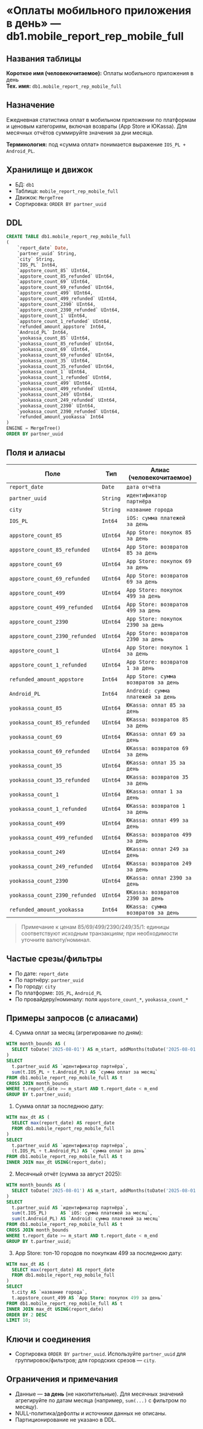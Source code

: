 # «Оплаты мобильного приложения в день» — db1.mobile_report_rep_mobile_full

## Названия таблицы

**Короткое имя (человекочитаемое):** Оплаты мобильного приложения в день  
**Тех. имя:** `db1.mobile_report_rep_mobile_full`

## Назначение
Ежедневная статистика оплат в мобильном приложении по платформам и ценовым категориям, включая возвраты (App Store и ЮKassa). Для месячных отчётов суммируйте значения за дни месяца.

**Терминология:** под «сумма оплат» понимается выражение `IOS_PL + Android_PL`.


## Хранилище и движок
- БД: `db1`
- Таблица: `mobile_report_rep_mobile_full`
- Движок: `MergeTree`
- Сортировка: `ORDER BY partner_uuid`

## DDL
```sql
CREATE TABLE db1.mobile_report_rep_mobile_full
(
    `report_date` Date,
    `partner_uuid` String,
    `city` String,
    `IOS_PL` Int64,
    `appstore_count_85` UInt64,
    `appstore_count_85_refunded` UInt64,
    `appstore_count_69` UInt64,
    `appstore_count_69_refunded` UInt64,
    `appstore_count_499` UInt64,
    `appstore_count_499_refunded` UInt64,
    `appstore_count_2390` UInt64,
    `appstore_count_2390_refunded` UInt64,
    `appstore_count_1` UInt64,
    `appstore_count_1_refunded` UInt64,
    `refunded_amount_appstore` Int64,
    `Android_PL` Int64,
    `yookassa_count_85` UInt64,
    `yookassa_count_85_refunded` UInt64,
    `yookassa_count_69` UInt64,
    `yookassa_count_69_refunded` UInt64,
    `yookassa_count_35` UInt64,
    `yookassa_count_35_refunded` UInt64,
    `yookassa_count_1` UInt64,
    `yookassa_count_1_refunded` UInt64,
    `yookassa_count_499` UInt64,
    `yookassa_count_499_refunded` UInt64,
    `yookassa_count_249` UInt64,
    `yookassa_count_249_refunded` UInt64,
    `yookassa_count_2390` UInt64,
    `yookassa_count_2390_refunded` UInt64,
    `refunded_amount_yookassa` Int64
)
ENGINE = MergeTree()
ORDER BY partner_uuid
```

## Поля и алиасы
| Поле                              | Тип     | Алиас (человекочитаемое)                           |
|---                                |---      |---                                                 |
| `report_date`                     | `Date`  | `дата отчёта`                                      |
| `partner_uuid`                    | `String`| `идентификатор партнёра`                           |
| `city`                            | `String`| `название города`                                  |
| `IOS_PL`                          | `Int64` | `iOS: сумма платежей за день`                      |
| `appstore_count_85`               | `UInt64`| `App Store: покупок 85 за день`                    |
| `appstore_count_85_refunded`      | `UInt64`| `App Store: возвратов 85 за день`                  |
| `appstore_count_69`               | `UInt64`| `App Store: покупок 69 за день`                    |
| `appstore_count_69_refunded`      | `UInt64`| `App Store: возвратов 69 за день`                  |
| `appstore_count_499`              | `UInt64`| `App Store: покупок 499 за день`                   |
| `appstore_count_499_refunded`     | `UInt64`| `App Store: возвратов 499 за день`                 |
| `appstore_count_2390`             | `UInt64`| `App Store: покупок 2390 за день`                  |
| `appstore_count_2390_refunded`    | `UInt64`| `App Store: возвратов 2390 за день`                |
| `appstore_count_1`                | `UInt64`| `App Store: покупок 1 за день`                     |
| `appstore_count_1_refunded`       | `UInt64`| `App Store: возвратов 1 за день`                   |
| `refunded_amount_appstore`        | `Int64` | `App Store: сумма возвратов за день`               |
| `Android_PL`                      | `Int64` | `Android: сумма платежей за день`                  |
| `yookassa_count_85`               | `UInt64`| `ЮKassa: оплат 85 за день`                         |
| `yookassa_count_85_refunded`      | `UInt64`| `ЮKassa: возвратов 85 за день`                     |
| `yookassa_count_69`               | `UInt64`| `ЮKassa: оплат 69 за день`                         |
| `yookassa_count_69_refunded`      | `UInt64`| `ЮKassa: возвратов 69 за день`                     |
| `yookassa_count_35`               | `UInt64`| `ЮKassa: оплат 35 за день`                         |
| `yookassa_count_35_refunded`      | `UInt64`| `ЮKassa: возвратов 35 за день`                     |
| `yookassa_count_1`                | `UInt64`| `ЮKassa: оплат 1 за день`                          |
| `yookassa_count_1_refunded`       | `UInt64`| `ЮKassa: возвратов 1 за день`                      |
| `yookassa_count_499`              | `UInt64`| `ЮKassa: оплат 499 за день`                        |
| `yookassa_count_499_refunded`     | `UInt64`| `ЮKassa: возвратов 499 за день`                    |
| `yookassa_count_249`              | `UInt64`| `ЮKassa: оплат 249 за день`                        |
| `yookassa_count_249_refunded`     | `UInt64`| `ЮKassa: возвратов 249 за день`                    |
| `yookassa_count_2390`             | `UInt64`| `ЮKassa: оплат 2390 за день`                       |
| `yookassa_count_2390_refunded`    | `UInt64`| `ЮKassa: возвратов 2390 за день`                   |
| `refunded_amount_yookassa`        | `Int64` | `ЮKassa: сумма возвратов за день`                  |

> Примечание к ценам 85/69/499/2390/249/35/1: единицы соответствуют исходным транзакциям; при необходимости уточните валюту/номинал.

## Частые срезы/фильтры
- По дате: `report_date`
- По партнёру: `partner_uuid`
- По городу: `city`
- По платформе: `IOS_PL`, `Android_PL`
- По провайдеру/номиналу: поля `appstore_count_*`, `yookassa_count_*`

## Примеры запросов (с алиасами)


4) Сумма оплат за месяц (агрегирование по дням):
```sql
WITH month_bounds AS (
  SELECT toDate('2025-08-01') AS m_start, addMonths(toDate('2025-08-01'), 1) AS m_end
)
SELECT
  t.partner_uuid AS `идентификатор партнёра`,
  sum(t.IOS_PL + t.Android_PL) AS `сумма оплат за месяц`
FROM db1.mobile_report_rep_mobile_full AS t
CROSS JOIN month_bounds
WHERE t.report_date >= m_start AND t.report_date < m_end
GROUP BY t.partner_uuid;
```

1) Сумма оплат за последнюю дату:
```sql
WITH max_dt AS (
  SELECT max(report_date) AS report_date
  FROM db1.mobile_report_rep_mobile_full
)
SELECT
  t.partner_uuid AS `идентификатор партнёра`,
  (t.IOS_PL + t.Android_PL) AS `сумма оплат за день`
FROM db1.mobile_report_rep_mobile_full AS t
INNER JOIN max_dt USING(report_date);
```


2) Месячный отчёт (сумма за август 2025):
```sql
WITH month_bounds AS (
  SELECT toDate('2025-08-01') AS m_start, addMonths(toDate('2025-08-01'), 1) AS m_end
)
SELECT
  t.partner_uuid AS `идентификатор партнёра`,
  sum(t.IOS_PL)     AS `iOS: сумма платежей за месяц`,
  sum(t.Android_PL) AS `Android: сумма платежей за месяц`
FROM db1.mobile_report_rep_mobile_full AS t
CROSS JOIN month_bounds
WHERE t.report_date >= m_start AND t.report_date < m_end
GROUP BY t.partner_uuid;
```

3) App Store: топ-10 городов по покупкам 499 за последнюю дату:
```sql
WITH max_dt AS (
  SELECT max(report_date) AS report_date
  FROM db1.mobile_report_rep_mobile_full
)
SELECT
  t.city AS `название города`,
  t.appstore_count_499 AS `App Store: покупок 499 за день`
FROM db1.mobile_report_rep_mobile_full AS t
INNER JOIN max_dt USING(report_date)
ORDER BY 2 DESC
LIMIT 10;
```

## Ключи и соединения
- Сортировка `ORDER BY partner_uuid`. Используйте `partner_uuid` для группировок/фильтров; для городских срезов — `city`.

## Ограничения и примечания
- Данные — **за день** (не накопительные). Для месячных значений агрегируйте по датам месяца (например, `sum(...)` с фильтром по месяцу).
- NULL-политика/дефолты и источники данных не описаны.
- Партиционирование не указано в DDL.